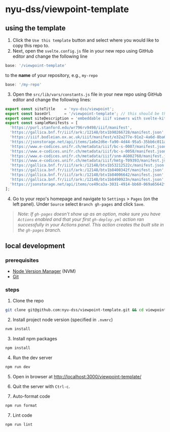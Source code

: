 # nyu-dss/viewpoint-template

## using the template

1. Click the `Use this template` button and select where you would like to copy this repo to.
2. Next, open the `svelte.config.js` file in your new repo using GitHub editor and change the following line
  ``` js
  base: '/viewpoint-template'
  ```
  to the **name** of your repository, e.g., `my-repo`
  ``` js
  base: '/my-repo'
  ```
3. Open the `src/lib/vars/constants.js` file in your new repo using GitHub editor and change the following lines:
  ``` js
  export const siteTitle 	= 'nyu-dss/viewpoint';
  export const baseUrl		= '/viewpoint-template'; // this should be the same as your repo too, e.g., '/my-repo'
  export const siteDescription = 'embeddable iiif viewers with svelte-kit';
  export const sampleManifests = [
  	'https://purl.stanford.edu/wr796rv9498/iiif/manifest',
  	'https://gallica.bnf.fr/iiif/ark:/12148/btv1b90266728/manifest.json',
  	'https://iiif.bodleian.ox.ac.uk/iiif/manifest/e32a277e-91e2-4a6d-8ba6-cc4bad230410.json',
  	'https://jsonstorage.net/api/items/1a6e2d6e-fa90-4d44-95a5-35bb6c011aa2',
  	'https://www.e-codices.unifr.ch/metadata/iiif/bc-s-0007/manifest.json',
  	'https://www.e-codices.unifr.ch/metadata/iiif/bc-s-0058/manifest.json',
  	'https://www.e-codices.unifr.ch/metadata/iiif/snm-AG002760/manifest.json',
  	'https://www.e-codices.unifr.ch/metadata/iiif/hmtg-T09393/manifest.json',
  	'https://gallica.bnf.fr/iiif/ark:/12148/btv1b53212522c/manifest.json',
  	'https://gallica.bnf.fr/iiif/ark:/12148/btv1b8400342f/manifest.json',
  	'https://gallica.bnf.fr/iiif/ark:/12148/btv1b84006642/manifest.json',
  	'https://gallica.bnf.fr/iiif/ark:/12148/btv1b8490923n/manifest.json',
  	'https://jsonstorage.net/api/items/ce49ca3a-3031-4914-bb60-069a65642f9f'
  ];
  ```
4. Go to your repo's homepage and navigate to `Settings` > `Pages` (on the left panel). Under `Source` select `Branch gh-pages` and click `Save`.

> *Note: If `gh-pages` doesn't show up as an option, make sure you have `Actions` enabled and that your first `gh-deploy.yml` action ran successfully in your Actions panel. This action creates the built site in the `gh-pages` branch.*

## local development

### prerequisites

- [Node Version Manager](https://github.com/nvm-sh/nvm#installing-and-updating) (NVM)
- [Git](https://git-scm.com/downloads)

### steps

1. Clone the repo

```sh
git clone git@github.com:nyu-dss/viewpoint-template.git && cd viewpoint-template
```

2. Install project node version (specified in `.nvmrc`)

```sh
nvm install
```

3. Install npm packages

```sh
npm install
```

4. Run the dev server

```sh
npm run dev
```

5. Open in browser at [http://localhost:3000/viewpoint-template/](http://localhost:3000/viewpoint-template/)

6. Quit the server with `Ctrl-c`.

7. Auto-format code

```sh
npm run format
```

7. Lint code

```sh
npm run lint
```
